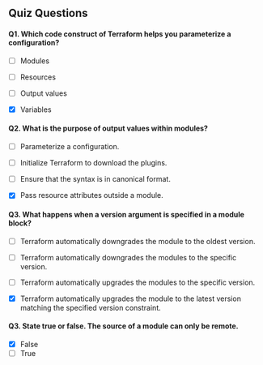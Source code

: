 ## Quiz Questions

#### Q1. Which code construct of Terraform helps you parameterize a configuration?

- [ ] Modules
- [ ] Resources
- [ ] Output values
- [x] Variables


#### Q2. What is the purpose of output values within modules?

- [ ] Parameterize a configuration.
- [ ] Initialize Terraform to download the plugins.
- [ ] Ensure that the syntax is in canonical format.
- [x] Pass resource attributes outside a module.


#### Q3. What happens when a version argument is specified in a module block?

- [ ] Terraform automatically downgrades the module to the oldest version.
- [ ] Terraform automatically downgrades the modules to the specific version.
- [ ] Terraform automatically upgrades the modules to the specific version.
- [x] Terraform automatically upgrades the module to the latest version matching the specified version constraint.


#### Q3. State true or false. The source of a module can only be remote.

- [x] False
- [ ] True
